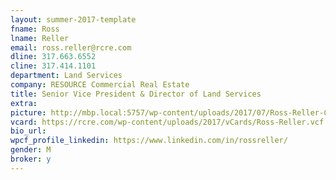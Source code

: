 ```yaml
---
layout: summer-2017-template 
fname: Ross
lname: Reller
email: ross.reller@rcre.com
dline: 317.663.6552
cline: 317.414.1101
department: Land Services
company: RESOURCE Commercial Real Estate
title: Senior Vice President & Director of Land Services
extra: 
picture: http://mbp.local:5757/wp-content/uploads/2017/07/Ross-Reller-Circle-Colorx600.jpg
vcard: https://rcre.com/wp-content/uploads/2017/vCards/Ross-Reller.vcf
bio_url: 
wpcf_profile_linkedin: https://www.linkedin.com/in/rossreller/
gender: M
broker: y
---
```

